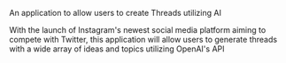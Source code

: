 An application to allow users to create Threads utilizing AI

With the launch of Instagram's newest social media platform aiming to compete with Twitter, this application will allow users to
generate threads with a wide array of ideas and topics utilizing OpenAI's API

